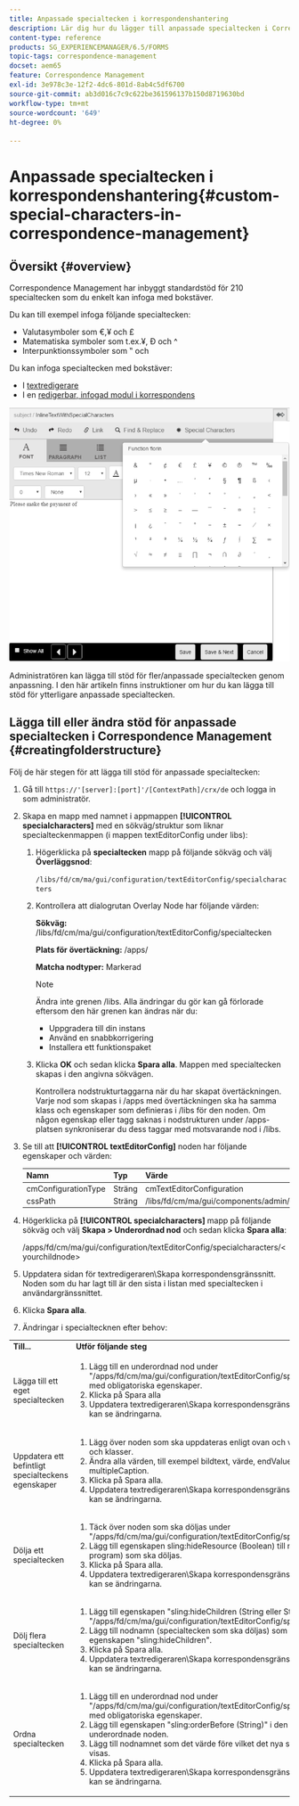 ```yaml
---
title: Anpassade specialtecken i korrespondenshantering
description: Lär dig hur du lägger till anpassade specialtecken i Correspondence Management.
content-type: reference
products: SG_EXPERIENCEMANAGER/6.5/FORMS
topic-tags: correspondence-management
docset: aem65
feature: Correspondence Management
exl-id: 3e978c3e-12f2-4dc6-801d-8ab4c5df6700
source-git-commit: ab3d016c7c9c622be361596137b150d8719630bd
workflow-type: tm+mt
source-wordcount: '649'
ht-degree: 0%

---
```


# Anpassade specialtecken i korrespondenshantering{#custom-special-characters-in-correspondence-management}

## Översikt {#overview}

Correspondence Management har inbyggt standardstöd för 210 specialtecken som du enkelt kan infoga med bokstäver.

Du kan till exempel infoga följande specialtecken:

* Valutasymboler som €,¥ och £
* Matematiska symboler som t.ex.¥, Ð och ^
* Interpunktionssymboler som ‟ och

Du kan infoga specialtecken med bokstäver:

* I [textredigerare](/help/forms/using/document-fragments.md#createtext)
* I en [redigerbar, infogad modul i korrespondens](../../forms/using/create-correspondence.md#managecontent)

![specialteckensinlinemodulen](assets/specialcharactersinlinemodule.png)

Administratören kan lägga till stöd för fler/anpassade specialtecken genom anpassning. I den här artikeln finns instruktioner om hur du kan lägga till stöd för ytterligare anpassade specialtecken.

## Lägga till eller ändra stöd för anpassade specialtecken i Correspondence Management {#creatingfolderstructure}

Följ de här stegen för att lägga till stöd för anpassade specialtecken:

1. Gå till `https://'[server]:[port]'/[ContextPath]/crx/de` och logga in som administratör.
1. Skapa en mapp med namnet i appmappen **[!UICONTROL specialcharacters]** med en sökväg/struktur som liknar specialteckenmappen (i mappen textEditorConfig under libs):

   1. Högerklicka på **specialtecken** mapp på följande sökväg och välj **Överläggsnod**:

      `/libs/fd/cm/ma/gui/configuration/textEditorConfig/specialcharacters`

   1. Kontrollera att dialogrutan Overlay Node har följande värden:

      **Sökväg:** /libs/fd/cm/ma/gui/configuration/textEditorConfig/specialtecken

      **Plats för övertäckning:** /apps/

      **Matcha nodtyper:** Markerad

      >[!NOTE]
      >
      >Ändra inte grenen /libs. Alla ändringar du gör kan gå förlorade eftersom den här grenen kan ändras när du:
      >
      >
      >
      >    * Uppgradera till din instans
      >    * Använd en snabbkorrigering
      >    * Installera ett funktionspaket
      >
      >

   1. Klicka **OK** och sedan klicka **Spara alla**. Mappen med specialtecken skapas i den angivna sökvägen.

      Kontrollera nodstrukturtaggarna när du har skapat övertäckningen. Varje nod som skapas i /apps med övertäckningen ska ha samma klass och egenskaper som definieras i /libs för den noden. Om någon egenskap eller tagg saknas i nodstrukturen under /apps-platsen synkroniserar du dess taggar med motsvarande nod i /libs.

1. Se till att **[!UICONTROL textEditorConfig]** noden har följande egenskaper och värden:

   | Namn | Typ | Värde |
   |---|---|---|
   | cmConfigurationType | Sträng | cmTextEditorConfiguration |
   | cssPath | Sträng | /libs/fd/cm/ma/gui/components/admin/createasset/textcontrol/clientlibs/textcontrol |

1. Högerklicka på **[!UICONTROL specialcharacters]** mapp på följande sökväg och välj **Skapa > Underordnad nod** och sedan klicka **Spara alla**:

   /apps/fd/cm/ma/gui/configuration/textEditorConfig/specialcharacters/&lt;yourchildnode>

1. Uppdatera sidan för textredigeraren\Skapa korrespondensgränssnitt. Noden som du har lagt till är den sista i listan med specialtecken i användargränssnittet.
1. Klicka **Spara alla**.
1. Ändringar i specialtecknen efter behov:

<table>
 <tbody>
  <tr>
   <td><strong>Till...</strong></td>
   <td><strong>Utför följande steg</strong></td>
  </tr>
  <tr>
   <td>Lägga till ett eget specialtecken</td>
   <td>
    <ol>
     <li>Lägg till en underordnad nod under "/apps/fd/cm/ma/gui/configuration/textEditorConfig/specialcharacters" med obligatoriska egenskaper.</li>
     <li>Klicka på Spara alla</li>
     <li>Uppdatera textredigeraren\Skapa korrespondensgränssnitt så att du kan se ändringarna.</li>
    </ol> </td>
  </tr>
  <tr>
   <td>Uppdatera ett befintligt specialteckens egenskaper</td>
   <td>
    <ol>
     <li>Lägg över noden som ska uppdateras enligt ovan och verifiera taggar och klasser.</li>
     <li>Ändra alla värden, till exempel bildtext, värde, endValue och multipleCaption. </li>
     <li>Klicka på Spara alla. </li>
     <li>Uppdatera textredigeraren\Skapa korrespondensgränssnitt så att du kan se ändringarna.</li>
    </ol> </td>
  </tr>
  <tr>
   <td>Dölja ett specialtecken</td>
   <td>
    <ol>
     <li>Täck över noden som ska döljas under "/apps/fd/cm/ma/gui/configuration/textEditorConfig/specialtecken"</li>
     <li>Lägg till egenskapen sling:hideResource (Boolean) till noden (under program) som ska döljas. </li>
     <li>Klicka på Spara alla. </li>
     <li>Uppdatera textredigeraren\Skapa korrespondensgränssnitt så att du kan se ändringarna.<br /> </li>
    </ol> </td>
  </tr>
  <tr>
   <td>Dölj flera specialtecken</td>
   <td>
    <ol>
     <li>Lägg till egenskapen "sling:hideChildren (String eller String[])" i "/apps/fd/cm/ma/gui/configuration/textEditorConfig/specialcharacters". </li>
     <li>Lägg till nodnamn (specialtecken som ska döljas) som värden för egenskapen "sling:hideChildren". </li>
     <li>Klicka på Spara alla. </li>
     <li>Uppdatera textredigeraren\Skapa korrespondensgränssnitt så att du kan se ändringarna.<br /> </li>
    </ol> </td>
  </tr>
  <tr>
   <td>Ordna specialtecken</td>
   <td>
    <ol>
     <li>Lägg till en underordnad nod under "/apps/fd/cm/ma/gui/configuration/textEditorConfig/specialcharacters" med obligatoriska egenskaper. </li>
     <li>Lägg till egenskapen "sling:orderBefore (String)" i den nyskapade underordnade noden. </li>
     <li>Lägg till nodnamnet som det värde före vilket det nya specialtecknet ska visas. </li>
     <li>Klicka på Spara alla. </li>
     <li>Uppdatera textredigeraren\Skapa korrespondensgränssnitt så att du kan se ändringarna.<br /> </li>
    </ol> </td>
  </tr>
 </tbody>
</table>
